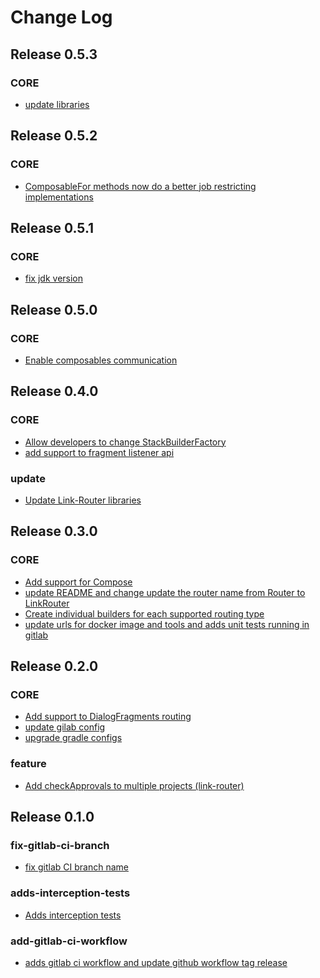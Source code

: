 Change Log
==========

Release 0.5.3
--------------

### CORE
 * [update libraries](https://jira.vptech.eu/browse/FCAN-2021)


Release 0.5.2
--------------

### CORE
 * [ComposableFor methods now do a better job restricting implementations](https://jira.vptech.eu/browse/FCAN-1853)


Release 0.5.1
--------------

### CORE
 * [fix jdk version](https://jira.vptech.eu/browse/FCAN-1847)


Release 0.5.0
--------------

### CORE
 * [Enable composables communication](https://jira.vptech.eu/browse/FCAN-1841)


Release 0.4.0
--------------

### CORE
 * [Allow developers to change StackBuilderFactory](https://jira.vptech.eu/browse/FCAN-1820)
 * [add support to fragment listener api](https://jira.vptech.eu/browse/FCAN-1822)

### update
 * [Update Link-Router libraries](https://jira.vptech.eu/browse/FCAN-1818)


Release 0.3.0
--------------

### CORE
 * [Add support for Compose](https://git.vptech.eu/veepee/offerdiscovery/products/front-mobile/android/link-router/-/merge_requests/13)
 * [update README and change update the router name from Router to LinkRouter](https://git.vptech.eu/veepee/offerdiscovery/products/front-mobile/android/link-router/-/merge_requests/17)
 * [Create individual builders for each supported routing type](https://git.vptech.eu/veepee/offerdiscovery/products/front-mobile/android/link-router/-/merge_requests/14)
 * [update urls for docker image and tools and adds unit tests running in gitlab](https://git.vptech.eu/veepee/offerdiscovery/products/front-mobile/android/link-router/-/merge_requests/15)


Release 0.2.0
--------------

### CORE
 * [Add support to DialogFragments routing](https://git.vptech.eu/veepee/offerdiscovery/products/front-mobile/android/link-router/-/merge_requests/10)
 * [update gilab config](https://git.vptech.eu/veepee/offerdiscovery/products/front-mobile/android/link-router/-/merge_requests/11)
 * [upgrade gradle configs](https://git.vptech.eu/veepee/offerdiscovery/products/front-mobile/android/link-router/-/merge_requests/9)

### feature
 * [Add checkApprovals to multiple projects (link-router)](https://jira.vptech.eu/browse/FCAN-1185)


Release 0.1.0
--------------

### fix-gitlab-ci-branch
 * [fix gitlab CI branch name](https://git.vptech.eu/veepee/offerdiscovery/products/front-mobile/android/link-router/-/merge_requests/6)

### adds-interception-tests
 * [Adds interception tests](https://git.vptech.eu/veepee/offerdiscovery/products/front-mobile/android/link-router/-/merge_requests/4)

### add-gitlab-ci-workflow
 * [adds gitlab ci workflow and update github workflow tag release](https://git.vptech.eu/veepee/offerdiscovery/products/front-mobile/android/link-router/-/merge_requests/5)


